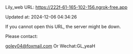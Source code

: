 Lily_web URL: https://222f-61-165-102-156.ngrok-free.app

Updated at: 2024-12-06 04:34:26

If you cannot open this URL, the server might be down.

Please contact: 

goley04@foxmail.com Or Wechat:GL_yeaH